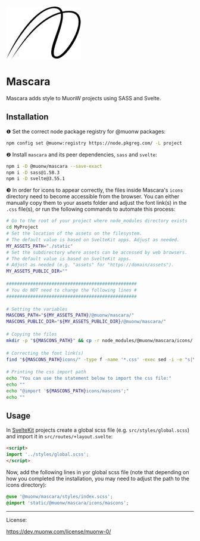 ![MuonW Mascara](https://github.com/muonw/mascara/raw/main/src/data/mascara_200x142.png)

# Mascara

Mascara adds style to MuonW projects using SASS and Svelte.

## Installation

❶ Set the correct node package registry for @muonw packages:

```sh
npm config set @muonw:registry https://node.pkgreg.com/ -L project
```

❷ Install `mascara` and its peer dependencies, `sass` and `svelte`:

```sh
npm i -D @muonw/mascara --save-exact
npm i -D sass@1.58.3
npm i -D svelte@3.55.1
```

❸ In order for icons to appear correctly, the files inside Mascara's `icons` directory need to become accessible from the browser. You can either manually copy them to your assets folder and adjust the font link(s) in the `.css` file(s), or run the following commands to automate this process:

```sh
# Go to the root of your project where node_modules directory exists
cd MyProject
# Set the location of the assets on the filesystem.
# The default value is based on SvelteKit apps. Adjust as needed.
MY_ASSETS_PATH="./static"
# Set the subdirectory where assets can be accessed by web browsers.
# The default value is based on SvelteKit apps.
# Adjust as needed (e.g. "assets" for "https://domain/assets").
MY_ASSETS_PUBLIC_DIR=""

#################################################
# You do NOT need to change the following lines #
#################################################

# Setting the variables
MASCONS_PATH="${MY_ASSETS_PATH}/@muonw/mascara/"
MASCONS_PUBLIC_DIR="${MY_ASSETS_PUBLIC_DIR}/@muonw/mascara/"

# Copying the files
mkdir -p "${MASCONS_PATH}" && cp -r node_modules/@muonw/mascara/icons/ "${MASCONS_PATH}"

# Correcting the font link(s)
find "${MASCONS_PATH}icons/" -type f -name '*.css' -exec sed -i -e "s|\"/@muonw/mascara/icons/|\"${MASCONS_PUBLIC_DIR}icons/|g" {} \;

# Printing the css import path
echo "You can use the statement below to import the css file:"
echo ""
echo "@import '${MASCONS_PATH}icons/mascons';"
echo ""
```

## Usage

In [SvelteKit](https://github.com/sveltejs/kit) projects create a global scss file (e.g. `src/styles/global.scss`) and import it in `src/routes/+layout.svelte`:

```html
<script>
import '../styles/global.scss';
</script>
```

Now, add the following lines in yor global scss file (note that depending on how you completed the installation, you may need to adjust the path to the icons directory):

```scss
@use '@muonw/mascara/styles/index.scss';
@import 'static/@muonw/mascara/icons/mascons';
```

<hr>

License:

https://dev.muonw.com/license/muonw-0/